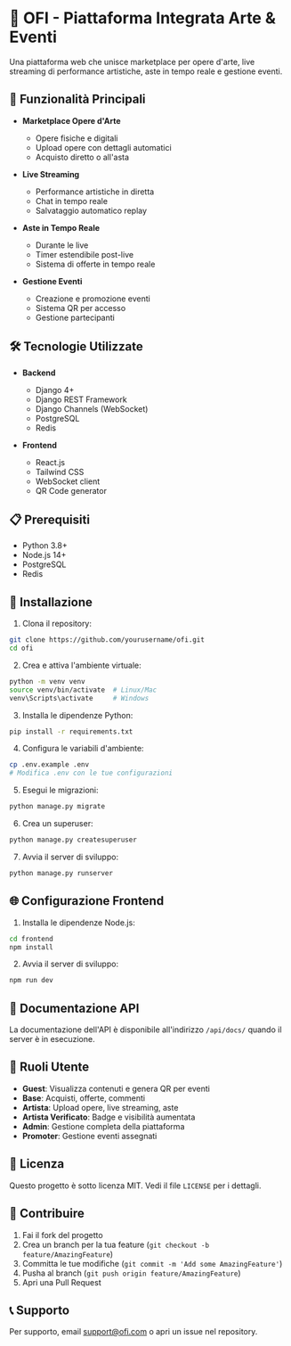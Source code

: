 # 🎨 OFI - Piattaforma Integrata Arte & Eventi

Una piattaforma web che unisce marketplace per opere d'arte, live streaming di performance artistiche, aste in tempo reale e gestione eventi.

## 🚀 Funzionalità Principali

- **Marketplace Opere d'Arte**
  - Opere fisiche e digitali
  - Upload opere con dettagli automatici
  - Acquisto diretto o all'asta

- **Live Streaming**
  - Performance artistiche in diretta
  - Chat in tempo reale
  - Salvataggio automatico replay

- **Aste in Tempo Reale**
  - Durante le live
  - Timer estendibile post-live
  - Sistema di offerte in tempo reale

- **Gestione Eventi**
  - Creazione e promozione eventi
  - Sistema QR per accesso
  - Gestione partecipanti

## 🛠️ Tecnologie Utilizzate

- **Backend**
  - Django 4+
  - Django REST Framework
  - Django Channels (WebSocket)
  - PostgreSQL
  - Redis

- **Frontend**
  - React.js
  - Tailwind CSS
  - WebSocket client
  - QR Code generator

## 📋 Prerequisiti

- Python 3.8+
- Node.js 14+
- PostgreSQL
- Redis

## 🔧 Installazione

1. Clona il repository:
```bash
git clone https://github.com/yourusername/ofi.git
cd ofi
```

2. Crea e attiva l'ambiente virtuale:
```bash
python -m venv venv
source venv/bin/activate  # Linux/Mac
venv\Scripts\activate     # Windows
```

3. Installa le dipendenze Python:
```bash
pip install -r requirements.txt
```

4. Configura le variabili d'ambiente:
```bash
cp .env.example .env
# Modifica .env con le tue configurazioni
```

5. Esegui le migrazioni:
```bash
python manage.py migrate
```

6. Crea un superuser:
```bash
python manage.py createsuperuser
```

7. Avvia il server di sviluppo:
```bash
python manage.py runserver
```

## 🌐 Configurazione Frontend

1. Installa le dipendenze Node.js:
```bash
cd frontend
npm install
```

2. Avvia il server di sviluppo:
```bash
npm run dev
```

## 📝 Documentazione API

La documentazione dell'API è disponibile all'indirizzo `/api/docs/` quando il server è in esecuzione.

## 🔐 Ruoli Utente

- **Guest**: Visualizza contenuti e genera QR per eventi
- **Base**: Acquisti, offerte, commenti
- **Artista**: Upload opere, live streaming, aste
- **Artista Verificato**: Badge e visibilità aumentata
- **Admin**: Gestione completa della piattaforma
- **Promoter**: Gestione eventi assegnati

## 📄 Licenza

Questo progetto è sotto licenza MIT. Vedi il file `LICENSE` per i dettagli.

## 👥 Contribuire

1. Fai il fork del progetto
2. Crea un branch per la tua feature (`git checkout -b feature/AmazingFeature`)
3. Committa le tue modifiche (`git commit -m 'Add some AmazingFeature'`)
4. Pusha al branch (`git push origin feature/AmazingFeature`)
5. Apri una Pull Request

## 📞 Supporto

Per supporto, email support@ofi.com o apri un issue nel repository. 